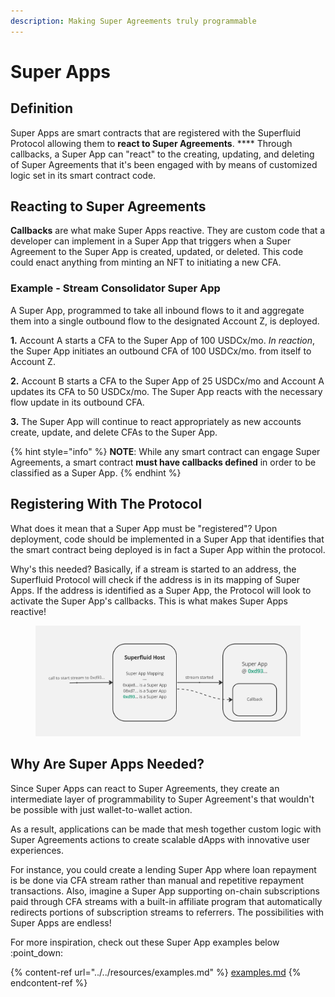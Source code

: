 ```yaml
---
description: Making Super Agreements truly programmable
---
```


# Super Apps

## Definition

Super Apps are smart contracts that are registered with the Superfluid Protocol allowing them to **react to Super Agreements**. **** Through callbacks, a Super App can "react" to the creating, updating, and deleting of Super Agreements that it's been engaged with by means of customized logic set in its smart contract code.

## **Reacting to Super Agreements**

**Callbacks** are what make Super Apps reactive. They are custom code that a developer can implement in a Super App that triggers when a Super Agreement to the Super App is created, updated, or deleted. This code could enact anything from minting an NFT to initiating a new CFA.&#x20;

### **Example - Stream Consolidator Super App**

A Super App, programmed to take all inbound flows to it and aggregate them into a single outbound flow to the designated Account Z, is deployed.&#x20;

**1.** Account A starts a CFA to the Super App of 100 USDCx/mo. _In reaction_, the Super App initiates an outbound CFA of 100 USDCx/mo. from itself to Account Z.

**2.** Account B starts a CFA to the Super App of 25 USDCx/mo and Account A updates its CFA to 50 USDCx/mo. The Super App reacts with the necessary flow update in its outbound CFA.

**3.** The Super App will continue to react appropriately as new accounts create, update, and delete CFAs to the Super App.&#x20;

{% hint style="info" %}
**NOTE**: While any smart contract can engage Super Agreements, a smart contract **must have callbacks defined** in order to be classified as a Super App.
{% endhint %}

## Registering With The Protocol

What does it mean that a Super App must be "registered"? Upon deployment, code should be implemented in a Super App that identifies that the smart contract being deployed is in fact a Super App within the protocol.&#x20;

Why's this needed? Basically, if a stream is started to an address, the Superfluid Protocol will check if the address is in its mapping of Super Apps. If the address is identified as a Super App, the Protocol will look to activate the Super App's callbacks. This is what makes Super Apps reactive!

<figure><img src="../../.gitbook/assets/image (82).png" alt=""><figcaption></figcaption></figure>

## Why Are Super Apps Needed?

Since Super Apps can react to Super Agreements, they create an intermediate layer of programmability to Super Agreement's that wouldn't be possible with just wallet-to-wallet action.

As a result, applications can be made that mesh together custom logic with Super Agreements actions to create scalable dApps with innovative user experiences.

For instance, you could create a lending Super App where loan repayment is be done via CFA stream rather than manual and repetitive repayment transactions. Also, imagine a Super App supporting on-chain subscriptions paid through CFA streams with a built-in affiliate program that automatically redirects portions of subscription streams to referrers. The possibilities with Super Apps are endless!

For more inspiration, check out these Super App examples below :point\_down:

{% content-ref url="../../resources/examples.md" %}
[examples.md](../../resources/examples.md)
{% endcontent-ref %}
